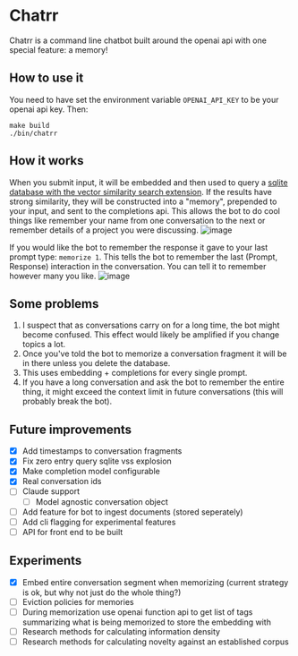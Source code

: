# Chatrr

Chatrr is a command line chatbot built around the openai api with one special feature: a memory! 

## How to use it
You need to have set the environment variable `OPENAI_API_KEY` to be your openai api key. Then:
```
make build
./bin/chatrr
```

## How it works
When you submit input, it will be embedded and then used to query a [sqlite database with the vector similarity search extension](https://github.com/asg017/sqlite-vss). If the results have strong similarity, they will be constructed into a "memory", prepended to your input, and sent to the completions api. This allows the bot to do cool things like remember your name from one conversation to the next or remember details of a project you were discussing. 
![image](https://github.com/dleviminzi/chatrr/assets/51272568/6a804546-6414-404f-9369-4bb561a17493)

If you would like the bot to remember the response it gave to your last prompt type: `memorize 1`. This tells the bot to remember the last (Prompt, Response) interaction in the conversation. You can tell it to remember however many you like.
![image](https://github.com/dleviminzi/chatrr/assets/51272568/8fd8db0d-6ca3-4050-8269-9d0567010bbd)

## Some problems
1. I suspect that as conversations carry on for a long time, the bot might become confused. This effect would likely be amplified if you change topics a lot.
2. Once you've told the bot to memorize a conversation fragment it will be in there unless you delete the database.
3. This uses embedding + completions for every single prompt.
4. If you have a long conversation and ask the bot to remember the entire thing, it might exceed the context limit in future conversations (this will probably break the bot).

## Future improvements
- [x] Add timestamps to conversation fragments
- [x] Fix zero entry query sqlite vss explosion
- [x] Make completion model configurable
- [x] Real conversation ids
- [ ] Claude support
  - [ ] Model agnostic conversation object
- [ ] Add feature for bot to ingest documents (stored seperately)
- [ ] Add cli flagging for experimental features
- [ ] API for front end to be built

## Experiments
- [x] Embed entire conversation segment when memorizing (current strategy is ok, but why not just do the whole thing?)
- [ ] Eviction policies for memories
- [ ] During memorization use openai function api to get list of tags summarizing what is being memorized to store the embedding with
- [ ] Research methods for calculating information density
- [ ] Research methods for calculating novelty against an established corpus
